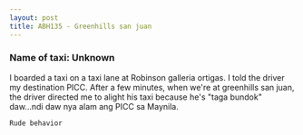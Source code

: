 ```yaml
---
layout: post
title: ABH135 - Greenhills san juan
---
```


### Name of taxi: Unknown

I boarded a taxi on a taxi lane at Robinson galleria ortigas. I told the driver my destination PICC. After a few minutes, when we're at greenhills san juan, the driver directed me to alight his taxi because he's "taga bundok" daw...ndi daw nya alam ang PICC sa Maynila.

```Rude behavior```
